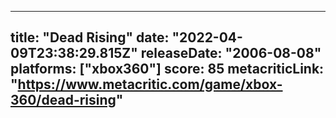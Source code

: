 
---
title: "Dead Rising"
date: "2022-04-09T23:38:29.815Z"
releaseDate: "2006-08-08"
platforms: ["xbox360"]
score: 85
metacriticLink: "https://www.metacritic.com/game/xbox-360/dead-rising"
---
